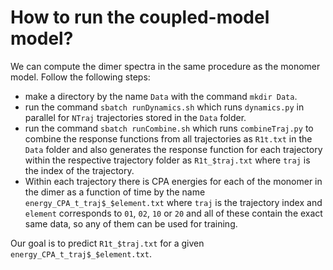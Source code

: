 # How to run the coupled-model model?

We can compute the dimer spectra in the same procedure as the monomer model. Follow the following steps:

- make a directory by the name `Data` with the command `mkdir Data`.
- run the command `sbatch runDynamics.sh` which runs `dynamics.py` in parallel for `NTraj` trajectories stored in the `Data` folder.
- run the command `sbatch runCombine.sh` which runs `combineTraj.py` to combine the response functions from all trajectories as `R1t.txt` in the `Data` folder and also generates the response function for each trajectory within the respective trajectory folder as `R1t_$traj.txt` where `traj` is the index of the trajectory.
- Within each trajectory there is CPA energies for each of the monomer in the dimer as a function of time by the name `energy_CPA_t_traj$_$element.txt` where `traj` is the trajectory index and `element` corresponds to `01`, `02`, `10` or `20` and all of these contain the exact same data, so any of them can be used for training.

Our goal is to predict `R1t_$traj.txt` for a given `energy_CPA_t_traj$_$element.txt`.